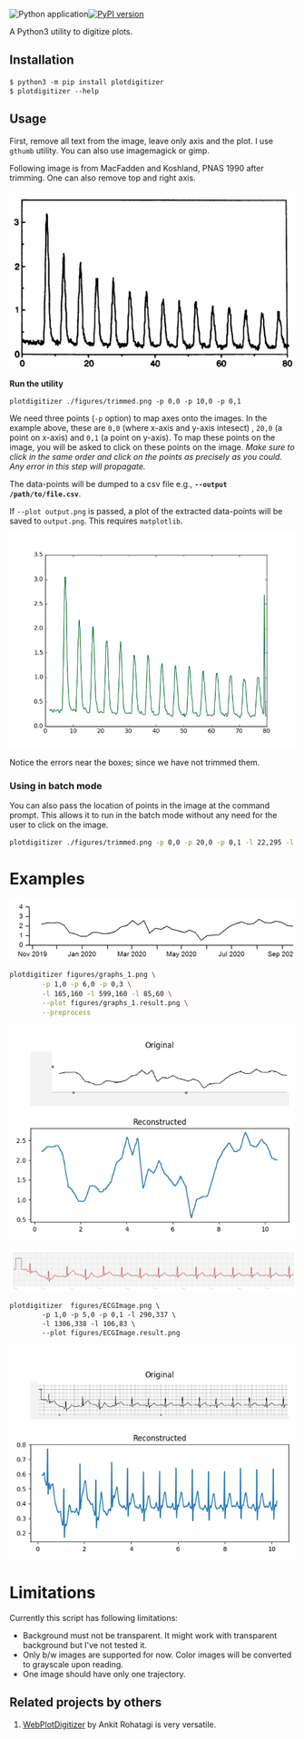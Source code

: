 ![Python application](https://github.com/dilawar/PlotDigitizer/workflows/Python%20application/badge.svg)[![PyPI version](https://badge.fury.io/py/PlotDigitizer.svg)](https://badge.fury.io/py/PlotDigitizer) 

A Python3 utility to digitize plots. 

## Installation

```
$ python3 -m pip install plotdigitizer 
$ plotdigitizer --help
```

## Usage

First, remove all text from the image, leave only axis and the plot. I use
`gthumb` utility. You can also use imagemagick or gimp.

Following image is from MacFadden and Koshland, PNAS 1990 after trimming. One
can also remove top and right axis.

![Trimmed image](./figures/trimmed.png)

__Run the utility__

```
plotdigitizer ./figures/trimmed.png -p 0,0 -p 10,0 -p 0,1
```

We need three points (`-p` option) to map axes onto the images.  In the example
above, these are `0,0` (where x-axis and y-axis intesect) , `20,0` (a point on
x-axis) and `0,1` (a point on y-axis). To map these points on the image, you
will be asked to click on these points on the image. _Make sure to click in
the same order and click on the points as precisely as you could. Any error in
this step will propagate._

The data-points will be dumped to a csv file e.g., __`--output
/path/to/file.csv`__. 

If `--plot output.png` is passed, a plot of the extracted data-points will be
saved to `output.png`. This requires `matplotlib`.

![](./figures/traj.png)

Notice the errors near the boxes; since we have not trimmed them.

### Using in batch mode

You can also pass the location of points in the image at the command prompt.
This allows it to run in the batch mode without any need for the user to click
on the image.

```bash
plotdigitizer ./figures/trimmed.png -p 0,0 -p 20,0 -p 0,1 -l 22,295 -l 142,295 -l 22,215 --plot output.png
```


# Examples

![original](./figures/graphs_1.png)

```bash
plotdigitizer figures/graphs_1.png \
		-p 1,0 -p 6,0 -p 0,3 \
		-l 165,160 -l 599,160 -l 85,60 \
		--plot figures/graphs_1.result.png \
		--preprocess
```

![reconstructed](./figures/graphs_1.result.png)


![original](./figures/ECGImage.png)

```
plotdigitizer  figures/ECGImage.png \
		-p 1,0 -p 5,0 -p 0,1 -l 290,337 \
		-l 1306,338 -l 106,83 \
		--plot figures/ECGImage.result.png
```

![reconstructed](./figures/ECGImage.result.png)

# Limitations

Currently this script has following limitations:

- Background must not be transparent. It might work with transparent background but
  I've not tested it.
- Only b/w images are supported for now. Color images will be converted to grayscale upon reading.
- One image should have only one trajectory.

## Related projects by others

1.  [WebPlotDigitizer](https://automeris.io/WebPlotDigitizer/) by Ankit
Rohatagi is very versatile.

